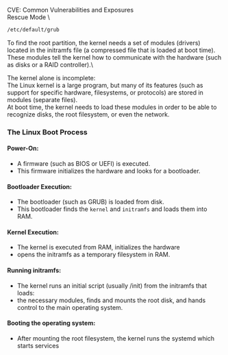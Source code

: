 CVE: Common Vulnerabilities and Exposures \
Rescue Mode \
```bash
/etc/default/grub
```

To find the root partition, the kernel needs a set of modules (drivers) located in the initramfs file (a compressed file that is loaded at boot time).\
These modules tell the kernel how to communicate with the hardware (such as disks or a RAID controller).\

The kernel alone is incomplete: \
The Linux kernel is a large program, but many of its features (such as support for specific hardware, filesystems, or protocols) are stored in modules (separate files). \
At boot time, the kernel needs to load these modules in order to be able to recognize disks, the root filesystem, or even the network.

### The Linux Boot Process
#### Power-On: 
* A firmware (such as BIOS or UEFI) is executed.
* This firmware initializes the hardware and looks for a bootloader.

#### Bootloader Execution: 
* The bootloader (such as GRUB) is loaded from disk.
* This bootloader finds the `kernel` and `initramfs` and loads them into RAM.

#### Kernel Execution: 
* The kernel is executed from RAM, initializes the hardware
* opens the initramfs as a temporary filesystem in RAM.

#### Running initramfs: 
* The kernel runs an initial script (usually /init) from the initramfs that loads:
* the necessary modules, finds and mounts the root disk, and hands control to the main operating system.

#### Booting the operating system: 
* After mounting the root filesystem, the kernel runs the systemd  which starts services
